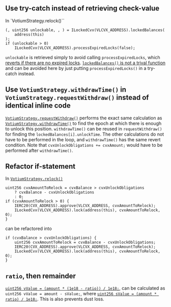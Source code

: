 
## Use try-catch instead of retrieving check-value
In `VotiumStrategy.relock()``
```solidity
(, uint256 unlockable, , ) = ILockedCvx(VLCVX_ADDRESS).lockedBalances(
    address(this)
);
if (unlockable > 0)
    ILockedCvx(VLCVX_ADDRESS).processExpiredLocks(false);
```
`unlockable` is retrieved simply to avoid calling `processExpiredLocks`, which [reverts if there are no expired locks](https://etherscan.io/address/0x72a19342e8f1838460ebfccef09f6585e32db86e#code#L1625).
[`lockedBalances()` is not a trival function](https://etherscan.io/address/0x72a19342e8f1838460ebfccef09f6585e32db86e#code#L1388) and can be avoided here by just putting `processExpiredLocks()` in a try-catch instead.

## Use `VotiumStrategy.withdrawTime()` in `VotiumStrategy.requestWithdraw()` instead of identical inline code
[`VotiumStrategy.requestWithdraw()`](https://github.com/code-423n4/2023-09-asymmetry/blob/6b4867491350f8327d0ac4f496f263642cf3c1be/contracts/strategies/votium/VotiumStrategy.sol#L54-L103) performs the exact same calculation as [`VotiumStrategy.withdrawTime()`](https://github.com/code-423n4/2023-09-asymmetry/blob/6b4867491350f8327d0ac4f496f263642cf3c1be/contracts/strategies/votium/VotiumStrategy.sol#L170-L195) to find the epoch at which there is enough to unlock this position. `withdrawTime()` can be reused in `requestWithdraw()` for finding the `lockedBalances[i].unlockTime`. The other calculations do not have to be performed in the loop, and `withdrawTime()` has the same revert condition.
Note that `cvxUnlockObligations += cvxAmount;` would have to be performed after `withdrawTime()`.

## Refactor if-statement
In [`VotiumStrategy.relock()`](https://github.com/code-423n4/2023-09-asymmetry/blob/6b4867491350f8327d0ac4f496f263642cf3c1be/contracts/strategies/votium/VotiumStrategy.sol#L135-L149)
```solidity
uint256 cvxAmountToRelock = cvxBalance > cvxUnlockObligations
    ? cvxBalance - cvxUnlockObligations
    : 0;
if (cvxAmountToRelock > 0) {
    IERC20(CVX_ADDRESS).approve(VLCVX_ADDRESS, cvxAmountToRelock);
    ILockedCvx(VLCVX_ADDRESS).lock(address(this), cvxAmountToRelock, 0);
}
```
can be refactored into
```solidity
if (cvxBalance > cvxUnlockObligations) {
    uint256 cvxAmountToRelock = cvxBalance - cvxUnlockObligations;
    IERC20(CVX_ADDRESS).approve(VLCVX_ADDRESS, cvxAmountToRelock);
    ILockedCvx(VLCVX_ADDRESS).lock(address(this), cvxAmountToRelock, 0);
}
```

## `ratio`, then remainder
[`uint256 vValue = (amount * (1e18 - ratio)) / 1e18;`](https://github.com/code-423n4/2023-09-asymmetry/blob/6b4867491350f8327d0ac4f496f263642cf3c1be/contracts/AfEth.sol#L160), can be calculated as
`uint256 vValue = amount - sValue;`, where
[`uint256 sValue = (amount * ratio) / 1e18;`](https://github.com/code-423n4/2023-09-asymmetry/blob/6b4867491350f8327d0ac4f496f263642cf3c1be/contracts/AfEth.sol#L156).
This is also prevents dust loss.